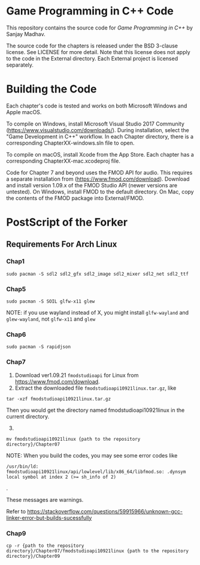 # Game Programming in C++ Code
This repository contains the source code for *Game Programming in C++* by Sanjay Madhav.

The source code for the chapters is released under the BSD 3-clause
license. See LICENSE for more detail. Note that this license does not apply to
the code in the External directory. Each External project is licensed separately.

# Building the Code
Each chapter's code is tested and works on both Microsoft Windows and Apple macOS.

To compile on Windows, install Microsoft Visual Studio 2017 Community
(https://www.visualstudio.com/downloads/). During installation, select the
"Game Development in C++" workflow. In each Chapter directory, there is a
corresponding ChapterXX-windows.sln file to open.

To compile on macOS, install Xcode from the App Store. Each chapter has
a corresponding ChapterXX-mac.xcodeproj file.

Code for Chapter 7 and beyond uses the FMOD API for audio. This requires
a separate installation from (https://www.fmod.com/download). Download
and install version 1.09.x of the FMOD Studio API (newer versions are untested).
On Windows, install FMOD to the default directory. On Mac, copy the contents
of the FMOD package into External/FMOD.

# PostScript of the Forker
## Requirements For Arch Linux
### Chap1
```
sudo pacman -S sdl2 sdl2_gfx sdl2_image sdl2_mixer sdl2_net sdl2_ttf
```

### Chap5
```
sudo pacman -S SOIL glfw-x11 glew
```
NOTE: if you use wayland instead of X, you might install `glfw-wayland` and `glew-wayland`, not `glfw-x11` and `glew`

### Chap6
```
sudo pacman -S rapidjson
```

### Chap7
1. Download ver1.09.21 `fmodstudioapi` for Linux from https://www.fmod.com/download.
2. Extract the downloaded file `fmodstudioapi10921linux.tar.gz`, like
```
tar -xzf fmodstudioapi10921linux.tar.gz
```
Then you would get the directory named fmodstudioapi10921linux in the current directory.

3. 

```
mv fmodstudioapi10921linux {path to the repository directory}/Chapter07
```

NOTE: When you build the codes, you may see some error codes like 
```
/usr/bin/ld: fmodstudioapi10921linux/api/lowlevel/lib/x86_64/libfmod.so: .dynsym local symbol at index 2 (>= sh_info of 2)
```
.

These messages are warnings.

Refer to https://stackoverflow.com/questions/59915966/unknown-gcc-linker-error-but-builds-sucessfully 

### Chap9
```
cp -r {path to the repository directory}/Chapter07/fmodstudioapi10921linux {path to the repository directory}/Chapter09
```
